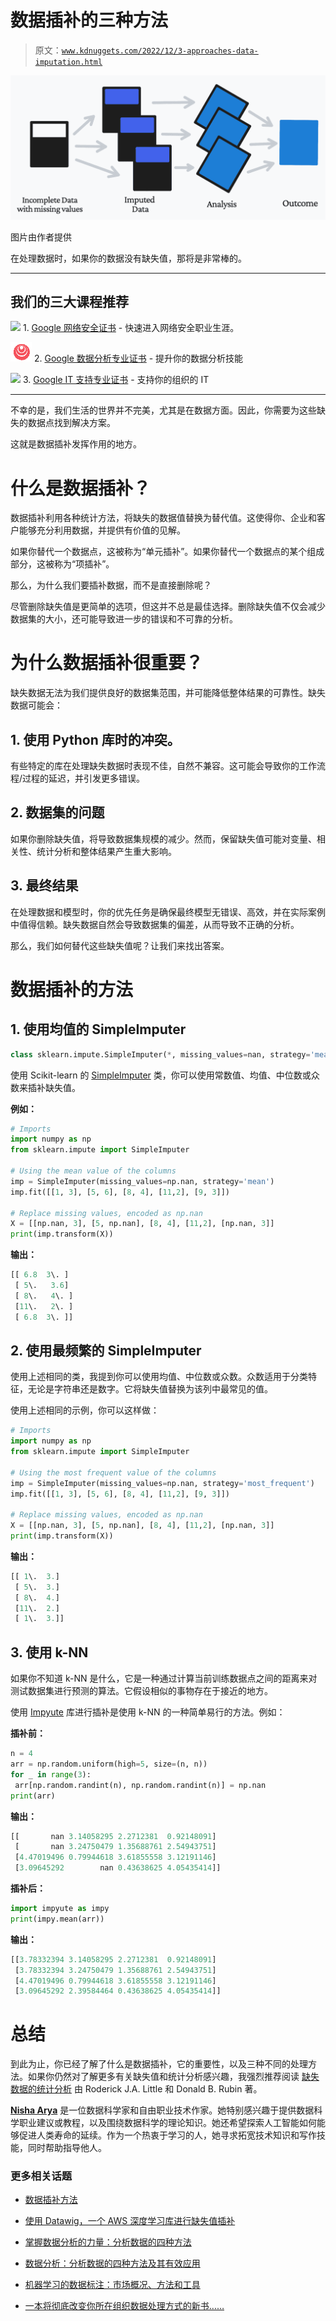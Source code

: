 # 数据插补的三种方法

> 原文：[`www.kdnuggets.com/2022/12/3-approaches-data-imputation.html`](https://www.kdnuggets.com/2022/12/3-approaches-data-imputation.html)

![数据插补的三种方法](img/b2163a5083acf6a2b2a8ca411d8199b4.png)

图片由作者提供

在处理数据时，如果你的数据没有缺失值，那将是非常棒的。

* * *

## 我们的三大课程推荐

![](img/0244c01ba9267c002ef39d4907e0b8fb.png) 1. [Google 网络安全证书](https://www.kdnuggets.com/google-cybersecurity) - 快速进入网络安全职业生涯。

![](img/e225c49c3c91745821c8c0368bf04711.png) 2. [Google 数据分析专业证书](https://www.kdnuggets.com/google-data-analytics) - 提升你的数据分析技能

![](img/0244c01ba9267c002ef39d4907e0b8fb.png) 3. [Google IT 支持专业证书](https://www.kdnuggets.com/google-itsupport) - 支持你的组织的 IT

* * *

不幸的是，我们生活的世界并不完美，尤其是在数据方面。因此，你需要为这些缺失的数据点找到解决方案。

这就是数据插补发挥作用的地方。

# 什么是数据插补？

数据插补利用各种统计方法，将缺失的数据值替换为替代值。这使得你、企业和客户能够充分利用数据，并提供有价值的见解。

如果你替代一个数据点，这被称为“单元插补”。如果你替代一个数据点的某个组成部分，这被称为“项插补”。

那么，为什么我们要插补数据，而不是直接删除呢？

尽管删除缺失值是更简单的选项，但这并不总是最佳选择。删除缺失值不仅会减少数据集的大小，还可能导致进一步的错误和不可靠的分析。

# 为什么数据插补很重要？

缺失数据无法为我们提供良好的数据集范围，并可能降低整体结果的可靠性。缺失数据可能会：

## 1. 使用 Python 库时的冲突。

有些特定的库在处理缺失数据时表现不佳，自然不兼容。这可能会导致你的工作流程/过程的延迟，并引发更多错误。

## 2. 数据集的问题

如果你删除缺失值，将导致数据集规模的减少。然而，保留缺失值可能对变量、相关性、统计分析和整体结果产生重大影响。

## 3. 最终结果

在处理数据和模型时，你的优先任务是确保最终模型无错误、高效，并在实际案例中值得信赖。缺失数据自然会导致数据集的偏差，从而导致不正确的分析。

那么，我们如何替代这些缺失值呢？让我们来找出答案。

# 数据插补的方法

## 1. 使用均值的 SimpleImputer

```py
class sklearn.impute.SimpleImputer(*, missing_values=nan, strategy='mean', fill_value=None, verbose='deprecated', copy=True, add_indicator=False)
```

使用 Scikit-learn 的 [SimpleImputer](https://scikit-learn.org/stable/modules/generated/sklearn.impute.SimpleImputer.html#sklearn.impute.SimpleImputer) 类，你可以使用常数值、均值、中位数或众数来插补缺失值。

**例如：**

```py
# Imports
import numpy as np
from sklearn.impute import SimpleImputer

# Using the mean value of the columns
imp = SimpleImputer(missing_values=np.nan, strategy='mean')
imp.fit([[1, 3], [5, 6], [8, 4], [11,2], [9, 3]])

# Replace missing values, encoded as np.nan
X = [[np.nan, 3], [5, np.nan], [8, 4], [11,2], [np.nan, 3]]
print(imp.transform(X))
```

**输出：**

```py
[[ 6.8  3\. ]
 [ 5\.   3.6]
 [ 8\.   4\. ]
 [11\.   2\. ]
 [ 6.8  3\. ]] 
```

## 2\. 使用最频繁的 SimpleImputer

使用上述相同的类，我提到你可以使用均值、中位数或众数。众数适用于分类特征，无论是字符串还是数字。它将缺失值替换为该列中最常见的值。

使用上述相同的示例，你可以这样做：

```py
# Imports
import numpy as np
from sklearn.impute import SimpleImputer

# Using the most frequent value of the columns
imp = SimpleImputer(missing_values=np.nan, strategy='most_frequent')
imp.fit([[1, 3], [5, 6], [8, 4], [11,2], [9, 3]])

# Replace missing values, encoded as np.nan
X = [[np.nan, 3], [5, np.nan], [8, 4], [11,2], [np.nan, 3]]
print(imp.transform(X))
```

**输出：**

```py
[[ 1\.  3.]
 [ 5\.  3.]
 [ 8\.  4.]
 [11\.  2.]
 [ 1\.  3.]] 
```

## 3\. 使用 k-NN

如果你不知道 k-NN 是什么，它是一种通过计算当前训练数据点之间的距离来对测试数据集进行预测的算法。它假设相似的事物存在于接近的地方。

使用 [Impyute](https://impyute.readthedocs.io/en/master/#) 库进行插补是使用 k-NN 的一种简单易行的方法。例如：

**插补前：**

```py
n = 4
arr = np.random.uniform(high=5, size=(n, n))
for _ in range(3):
 arr[np.random.randint(n), np.random.randint(n)] = np.nan
print(arr)
```

**输出：**

```py
[[       nan 3.14058295 2.2712381  0.92148091]
 [       nan 3.24750479 1.35688761 2.54943751]
 [4.47019496 0.79944618 3.61855558 3.12191146]
 [3.09645292        nan 0.43638625 4.05435414]] 
```

**插补后：**

```py
import impyute as impy
print(impy.mean(arr))
```

**输出：**

```py
[[3.78332394 3.14058295 2.2712381  0.92148091]
 [3.78332394 3.24750479 1.35688761 2.54943751]
 [4.47019496 0.79944618 3.61855558 3.12191146]
 [3.09645292 2.39584464 0.43638625 4.05435414]] 
```

# 总结

到此为止，你已经了解了什么是数据插补，它的重要性，以及三种不同的处理方法。如果你仍然对了解更多有关缺失值和统计分析感兴趣，我强烈推荐阅读 [缺失数据的统计分析](https://www.amazon.co.uk/Missing-Data-Wiley-Probability-Statistics/dp/0471183865) 由 Roderick J.A. Little 和 Donald B. Rubin 著。

**[Nisha Arya](https://www.linkedin.com/in/nisha-arya-ahmed/)** 是一位数据科学家和自由职业技术作家。她特别感兴趣于提供数据科学职业建议或教程，以及围绕数据科学的理论知识。她还希望探索人工智能如何能够促进人类寿命的延续。作为一个热衷于学习的人，她寻求拓宽技术知识和写作技能，同时帮助指导他人。

### 更多相关话题

+   [数据插补方法](https://www.kdnuggets.com/2023/01/approaches-data-imputation.html)

+   [使用 Datawig，一个 AWS 深度学习库进行缺失值插补](https://www.kdnuggets.com/2021/12/datawig-aws-deep-learning-library-missing-value-imputation.html)

+   [掌握数据分析的力量：分析数据的四种方法](https://www.kdnuggets.com/2023/03/master-power-data-analytics-four-approaches-analyzing-data.html)

+   [数据分析：分析数据的四种方法及其有效应用](https://www.kdnuggets.com/2023/04/data-analytics-four-approaches-analyzing-data-effectively.html)

+   [机器学习的数据标注：市场概况、方法和工具](https://www.kdnuggets.com/2021/12/data-labeling-ml-overview-and-tools.html)

+   [一本将彻底改变你所在组织数据处理方式的新书……](https://www.kdnuggets.com/2022/02/manning-new-book-revolutionize-way-organization-approaches-data.html)
